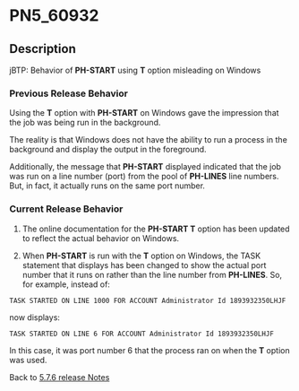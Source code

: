 # PN5_60932

<PageHeader />

## Description

jBTP: Behavior of **PH-START** using **T** option misleading on Windows

### Previous Release Behavior

Using the **T** option with **PH-START** on Windows gave the impression that the job was being run in the background.

The reality is that Windows does not have the ability to run a process in the background and display the output in the foreground.

Additionally, the message that **PH-START** displayed indicated that the job was run on a line number (port) from the pool of **PH-LINES** line numbers. But, in fact, it actually runs on the same port number.

### Current Release Behavior

1) The online documentation for the **PH-START T** option has been updated to reflect the actual behavior on Windows.

2) When **PH-START** is run with the **T** option on Windows, the TASK statement that displays has been changed to show the actual port number that it runs on rather than the line number from **PH-LINES**. So, for example, instead of:

```
TASK STARTED ON LINE 1000 FOR ACCOUNT Administrator Id 1893932350LHJF
```

now displays:

```
TASK STARTED ON LINE 6 FOR ACCOUNT Administrator Id 1893932350LHJF
```

In this case, it was port number 6 that the process ran on when the **T** option was used.

Back to [5.7.6 release Notes](../jbase-5.7.6-release-notes/README.md)
